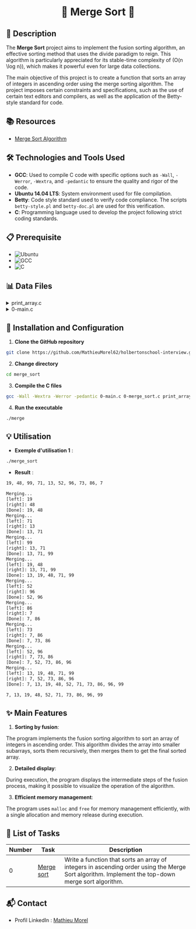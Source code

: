 # <p align="center">🌟 Merge Sort 🌟</p>

## 📝 Description

The **Merge Sort** project aims to implement the fusion sorting algorithm, an effective sorting method that uses the divide paradigm to reign. This algorithm is particularly appreciated for its stable-time complexity of \(O(n \log n)\), which makes it powerful even for large data collections.

The main objective of this project is to create a function that sorts an array of integers in ascending order using the merge sorting algorithm. The project imposes certain constraints and specifications, such as the use of certain text editors and compilers, as well as the application of the Betty-style standard for code.

## 📚 Resources

- [Merge Sort Algorithm](https://intranet.hbtn.io/rltoken/ySi_kjCNSAeBKdsCl8SgZw)

## 🛠️ Technologies and Tools Used

- **GCC**: Used to compile C code with specific options such as `-Wall`, `-Werror`, `-Wextra`, and `-pedantic` to ensure the quality and rigor of the code.
- **Ubuntu 14.04 LTS**: System environment used for file compilation.
- **Betty**: Code style standard used to verify code compliance. The scripts `betty-style.pl` and `betty-doc.pl` are used for this verification.
- **C**: Programming language used to develop the project following strict coding standards.

## 📋 Prerequisite

- ![Ubuntu](https://img.shields.io/badge/Ubuntu-14.04%20LTS-orange)
- ![GCC](https://img.shields.io/badge/GCC-4.8.4-blue)
- ![C](https://img.shields.io/badge/C-90-green)

## 📊 Data Files

<details>
<summary>print_array.c</summary>
<br>

```c
#include <stdlib.h>
#include <stdio.h>

/**
 * print_array - Prints an array of integers
 *
 * @array: The array to be printed
 * @size: Number of elements in @array
 */
void print_array(const int *array, size_t size)
{
    size_t i;

    i = 0;
    while (array && i < size)
    {
        if (i > 0)
            printf(", ");
        printf("%d", array[i]);
        ++i;
    }
    printf("\n");
}
```

</details>
<details>
<summary>0-main.c</summary>
<br>

```c
#include <stdio.h>
#include <stdlib.h>
#include "sort.h"

/**

main - Entry point

Return: Always 0
*/
int main(void)
{
  int array[] = {19, 48, 99, 71, 13, 52, 96, 73, 86, 7};
  size_t n = sizeof(array) / sizeof(array[0]);

  print_array(array, n);
  printf("\n");
  merge_sort(array, n);
  printf("\n");
  print_array(array, n);
  return (0);
}
```

</details>

## 🚀 Installation and Configuration

1. **Clone the GitHub repository**

```sh
git clone https://github.com/MathieuMorel62/holbertonschool-interview.git
```

2. **Change directory**

```sh
cd merge_sort
```

3. **Compile the C files**

```sh
gcc -Wall -Wextra -Werror -pedantic 0-main.c 0-merge_sort.c print_array.c -o merge
```

4. **Run the executable**

```sh
./merge
```

## 💡 Utilisation

- **Exemple d'utilisation 1** :

```sh
./merge_sort
```

- **Result** :

```sh
19, 48, 99, 71, 13, 52, 96, 73, 86, 7

Merging...
[left]: 19
[right]: 48
[Done]: 19, 48
Merging...
[left]: 71
[right]: 13
[Done]: 13, 71
Merging...
[left]: 99
[right]: 13, 71
[Done]: 13, 71, 99
Merging...
[left]: 19, 48
[right]: 13, 71, 99
[Done]: 13, 19, 48, 71, 99
Merging...
[left]: 52
[right]: 96
[Done]: 52, 96
Merging...
[left]: 86
[right]: 7
[Done]: 7, 86
Merging...
[left]: 73
[right]: 7, 86
[Done]: 7, 73, 86
Merging...
[left]: 52, 96
[right]: 7, 73, 86
[Done]: 7, 52, 73, 86, 96
Merging...
[left]: 13, 19, 48, 71, 99
[right]: 7, 52, 73, 86, 96
[Done]: 7, 13, 19, 48, 52, 71, 73, 86, 96, 99

7, 13, 19, 48, 52, 71, 73, 86, 96, 99
```

## ✨ Main Features

1. **Sorting by fusion**:

The program implements the fusion sorting algorithm to sort an array of integers in ascending order. This algorithm divides the array into smaller subarrays, sorts them recursively, then merges them to get the final sorted array.

2. **Detailed display**:

During execution, the program displays the intermediate steps of the fusion process, making it possible to visualize the operation of the algorithm.

3. **Efficient memory management**:

The program uses `malloc` and `free` for memory management efficiently, with a single allocation and memory release during execution.

## 📝 List of Tasks

| Number | Task | Description |
| ------ | ----- | ----------- |
| 0 | [Merge sort](https://github.com/MathieuMorel62/holbertonschool-interview/blob/main/merge_sort/0-merge_sort.c) | Write a function that sorts an array of integers in ascending order using the Merge Sort algorithm. Implement the top-down merge sort algorithm. |

## 📬 Contact

- Profil LinkedIn : [Mathieu Morel](https://www.linkedin.com/in/mathieumorel62/)
